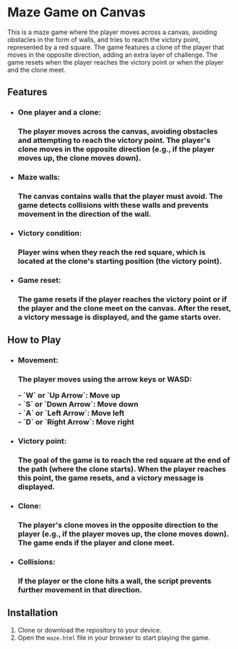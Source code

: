 <h1>Maze Game on Canvas</h1>

<p>This is a maze game where the player moves across a canvas, avoiding obstacles in the form of walls, and tries to reach the victory point, represented by a red square. The game features a clone of the player that moves in the opposite direction, adding an extra layer of challenge. The game resets when the player reaches the victory point or when the player and the clone meet.</p>

<h2>Features</h2>

- <h3>One player and a clone:<h3>
  <p>The player moves across the canvas, avoiding obstacles and attempting to reach the victory point. The player's clone moves in the opposite direction (e.g., if the player moves up, the clone moves down).</p>

- <h3>Maze walls:<h3>
  <p>The canvas contains walls that the player must avoid. The game detects collisions with these walls and prevents movement in the direction of the wall.</p>

- <h3>Victory condition:<h3>
  <p>Player wins when they reach the red square, which is located at the clone's starting position (the victory point).</p>

- <h3>Game reset:<h3>
  <p>The game resets if the player reaches the victory point or if the player and the clone meet on the canvas. After the reset, a victory message is displayed, and the game starts over.</p>

<h2>How to Play</h2>

- <h3>Movement:<h3>
  <p>The player moves using the arrow keys or WASD:</p>
  - `W` or `Up Arrow`: Move up<br>
  - `S` or `Down Arrow`: Move down<br>
  - `A` or `Left Arrow`: Move left<br>
  - `D` or `Right Arrow`: Move right<br>

- <h3>Victory point:<h3>
  <p>The goal of the game is to reach the red square at the end of the path (where the clone starts). When the player reaches this point, the game resets, and a victory message is displayed.</p>

- <h3>Clone:<h3>
  <p>The player's clone moves in the opposite direction to the player (e.g., if the player moves up, the clone moves down). The game ends if the player and clone meet.</p>

- <h3>Collisions:<h3>
  <p>If the player or the clone hits a wall, the script prevents further movement in that direction.</p>

<h2>Installation</h2>

1. Clone or download the repository to your device.<br>
2. Open the `maze.html` file in your browser to start playing the game.</p>

